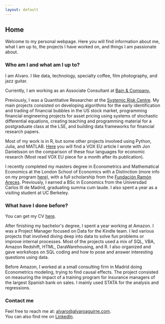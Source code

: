 ```yaml
---
layout: default
---
```


## Home

Welcome to my personal webpage. Here you will find information about me, what I am up to, the projects I have worked on, and things I am passionate about.

### Who am I and what am I up to?

I am Alvaro. I like data, technology, specialty coffee, film photography, and jazz guitar.

Currently, I am working as an Associate Consultant at <a href = "https://www.bain.com" target = "_blank">Bain & Company.</a> 

Previously, I was a Quantitative Researcher at the <a href = "http://www.systemicrisk.ac.uk" target = "_blank">Systemic Risk Centre</a>. My main projects consisted on developing algorithms for the early identification and trading of financial bubbles in the US stock market, programming financial engineering projects for asset pricing using systems of stochastic differential equations, creating teaching and programming material for a postgraduate class at the LSE, and building data frameworks for financial research papers. 

Most of my work is in R, but some other projects involved using Python, Julia, and MATLAB. <a href = "https://voxeu.org/article/which-programming-language-best-economic-research" target = "_blank">Here</a> you will find a VOX EU article I wrote with Jon Danielsson on the comparison of these four languages for economic research (Most read VOX EU piece for a month after its publication).

I recently completed my masters degree in Econometrics and Mathematical Economics at the London School of Economics with a Distinction (more info on my program <a href = "https://www.lse.ac.uk/study-at-lse/Graduate/Degree-programmes-2021/MSc-Econometrics-and-Mathematical-Economics" target = "_blank">here</a>), with a full scholarship from the <a href = "https://www.fundacionareces.es/fundacionareces/en/" target = "_blank">Fundación Ramón Areces</a>. Previously, I earned a BSc in Economics from the Universdad Carlos III de Madrid, graduating summa cum laude. I also spent a year as a visiting student at UC Berkeley.

### What have I done before?

You can get my CV <a href = "/assets/docs/CV_AlvaroAguirre.pdf" target = "_blank">here</a>.

After finishing my bachelor's degree, I spent a year working at Amazon. I was a Project Manager focused on Data for the Kindle team. I led various projects that involved diving deep into data to solve fun problems or improve internal processes. Most of the projects used a mix of SQL, VBA, Amazon Redshift, HTML, DaraWarehousing, and R. I also organized and gave workshops on SQL coding and how to pose and answer interesting questions using data. 

Before Amazon, I worked at a small consulting firm in Madrid doing Econometrics modeling, trying to find causal effects. The project consisted on measuring the impact of a training program for insurance managers of the largest Spanish bank on sales. I mainly used STATA for the analysis and regressions.

### Contact me

Feel free to reach me at: <alvaro@alvaroaguirre.com>.  
You can also find me on [LinkedIn](https://www.linkedin.com/in/alvaro-aguirre/).